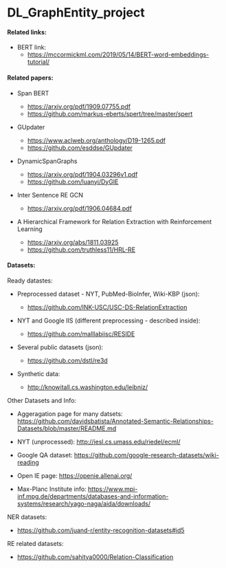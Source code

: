 # DL_GraphEntity_project

#### Related links:

* BERT link:
    * https://mccormickml.com/2019/05/14/BERT-word-embeddings-tutorial/

#### Related papers:

* Span BERT
    * https://arxiv.org/pdf/1909.07755.pdf
    * https://github.com/markus-eberts/spert/tree/master/spert

* GUpdater
    * https://www.aclweb.org/anthology/D19-1265.pdf
    * https://github.com/esddse/GUpdater

* DynamicSpanGraphs
    * https://arxiv.org/pdf/1904.03296v1.pdf
    * https://github.com/luanyi/DyGIE

* Inter Sentence RE GCN
    * https://arxiv.org/pdf/1906.04684.pdf

* A Hierarchical Framework for Relation Extraction with Reinforcement Learning
    * https://arxiv.org/abs/1811.03925
    * https://github.com/truthless11/HRL-RE

#### Datasets:

Ready datastes:

* Preprocessed dataset - NYT, PubMed-BioInfer, Wiki-KBP (json): 

	* https://github.com/INK-USC/USC-DS-RelationExtraction

* NYT and Google IIS (different preprocessing - described inside):

	* https://github.com/malllabiisc/RESIDE

* Several public datasets (json):

	* https://github.com/dstl/re3d

* Synthetic data:

    * http://knowitall.cs.washington.edu/leibniz/

Other Datasets and Info:

* Aggeragation page for many datsets: https://github.com/davidsbatista/Annotated-Semantic-Relationships-Datasets/blob/master/README.md

* NYT (unprocessed): http://iesl.cs.umass.edu/riedel/ecml/

* Google QA dataset: https://github.com/google-research-datasets/wiki-reading

* Open IE page: https://openie.allenai.org/

* Max-Planc Institute info: https://www.mpi-inf.mpg.de/departments/databases-and-information-systems/research/yago-naga/aida/downloads/

NER datasets:

* https://github.com/juand-r/entity-recognition-datasets#id5

RE related datasets:

* https://github.com/sahitya0000/Relation-Classification
